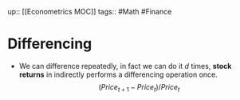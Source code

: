 up:: [[Econometrics MOC]]
tags:: #Math #Finance
# Differencing
- We can difference repeatedly, in fact we can do it $d$ times, **stock returns** in indirectly performs a differencing operation once.  
$$(Price_{t+1}-Price_{t})/Price_{t}$$
